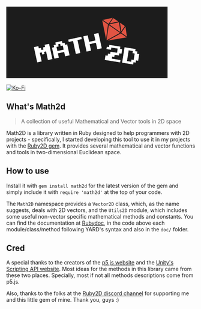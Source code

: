 ![math2d_logo](math2d_logo.png)

[![Ko-Fi](https://img.shields.io/static/v1?message=Buy%20me%20a%20coffee&logo=kofi&labelColor=ff5e5b&color=434B57&logoColor=white&label=%20)](https://ko-fi.com/ualacecafe)

## What's Math2d

> A collection of useful Mathematical and Vector tools in 2D space

Math2D is a library written in Ruby designed to help programmers with 2D projects - specifically, I started developing this tool to use it in my projects with the [Ruby2D gem](https://github.com/ruby2d/ruby2d). It provides several mathematical and vector functions and tools in two-dimensional Euclidean space.

## How to use

Install it with `gem install math2d` for the latest version of the gem and simply include it with `require 'math2d'` at the top of your code. 

The `Math2D` namespace provides a `Vector2D` class, which, as the name suggests, deals with 2D vectors, and the `Utils2D` module, which includes some useful non-vector specific mathematical methods and constants. You can find the documentation at [Rubydoc](https://www.rubydoc.info/gems/math2d/1.1.0), in the code above each module/class/method following YARD's syntax and also in the `doc/` folder.

## Cred
A special thanks to the creators of the [p5.js website](https://p5js.org/) and the [Unity's Scripting API website](https://docs.unity3d.com/ScriptReference/). Most ideas for the methods in this library came from these two places. Specially, most if not all methods descriptions come from p5.js.

Also, thanks to the folks at the [Ruby2D discord channel](https://discord.com/invite/QBWguEasV7) for supporting me and this little gem of mine. Thank you, guys :)